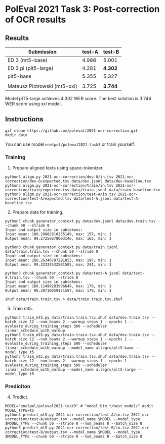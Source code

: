 # PolEval 2021 Task 3: Post-correction of OCR results

## Results

| Submission                   | test-A | test-B     |
|------------------------------|--------|------------|
| ED 3 (mt5-base)              | 4.986  | 5.001      |
| ED 3 pl (plt5-large)         | 4.281  | **4.302**  |
| plt5-base                    | 5.355  | 5.327      |
|                              |        |            |
| Mateusz Piotrowski (mt5-xxl) | 3.725  | **3.744**  |

Model plT5-large achieves 4.302 WER score. The best solution is 3.744 WER score using xxl model.

## Instructions

```shell
git clone https://github.com/poleval/2021-ocr-correction.git
mkdir data
```

You can use model `enelpol/poleval2021-task3` or train yourself.

### Training

1. Prepare aligned texts using space-tokenizer.
```shell
python3 align.py 2021-ocr-correction/dev-0/in.tsv 2021-ocr-correction/dev-0/expected.tsv data/dev.jsonl data/dev-baseline.tsv
python3 align.py 2021-ocr-correction/train/in.tsv 2021-ocr-correction/train/expected.tsv data/train.jsonl data/train-baseline.tsv
python3 align.py 2021-ocr-correction/test-A/in.tsv 2021-ocr-correction/test-A/expected.tsv data/test-A.jsonl data/test-A-baseline.tsv
```

2. Prepare data for training.
```shell
python3 chunk_generator_context.py data/dev.jsonl data/dev.train.tsv --chunk 50 --stride 0
Input and output size in subtokens:
Input mean: 100.20682910235149, max: 157, min: 1
Output mean: 99.27256878003146, max: 165, min: 1

python3 chunk_generator_context.py data/train.jsonl data/train.train.tsv --chunk 50 --stride 0
Input and output size in subtokens:
Input mean: 100.26346787291853, max: 197, min: 1
Output mean: 99.32334532501505, max: 241, min: 1

python3 chunk_generator_context.py data/test-A.jsonl data/test-A.train.tsv --chunk 50 --stride 0
Input and output size in subtokens:
Input mean: 100.11499283996649, max: 179, min: 1
Output mean: 99.20710059171597, max: 179, min: 1
```
```shell
shuf data/train.train.tsv > data/train.train.tsv.shuf
```

3. Train mt5.
```shell
python3 train_mt5.py data/train.train.tsv.shuf data/dev.train.tsv --batch_size 12 --num_beams 2 --warmup_steps 1 --epochs 1 --evaluate_during_training_steps 500 --scheduler linear_schedule_with_warmup
python3 train_mt5.py data/train.train.tsv.shuf data/dev.train.tsv --batch_size 12 --num_beams 2 --warmup_steps 1 --epochs 1 --evaluate_during_training_steps 500 --scheduler linear_schedule_with_warmup --model_name allegro/plt5-base --model_type t5
python3 train_mt5.py data/train.train.tsv.shuf data/dev.train.tsv --batch_size 12 --num_beams 2 --warmup_steps 1 --epochs 1 --evaluate_during_training_steps 500 --scheduler linear_schedule_with_warmup --model_name allegro/plt5-large --model_type t5
```

### Prediciton

4. Predict.
```shell
MODEL="enelpol/poleval2021-task3" # "model_bin_*/best_model/" #edit
MODEL_TYPE=t5
python3 predict_mt5.py 2021-ocr-correction/test-A/in.tsv 2021-ocr-correction/test-A/output.tsv --model_name $MODEL --model_type $MODEL_TYPE --chunk 50 --stride 0 --num_beams 8 --batch_size 8
python3 predict_mt5.py 2021-ocr-correction/test-B/in.tsv 2021-ocr-correction/test-B/output.tsv --model_name $MODEL --model_type $MODEL_TYPE --chunk 50 --stride 0 --num_beams 8 --batch_size 8
```